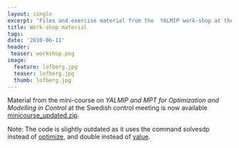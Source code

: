 ```yaml
---
layout: single
excerpt: "Files and exercise material from the  YALMIP work-shop at the Swedish control conference 2010"
title: Work-shop material
tags:
date: '2010-06-11'
header:
 teaser: workshop.png
image:
  feature: lofberg.jpg
  teaser: lofberg.jpg
  thumb: lofberg.jpg
---
```


Material from the mini-course on *YALMIP and MPT for Optimization and Modelling in Control* at the Swedish control meeting is now available [minicourse_updated.zip](/pub/minicourse_updated.zip).

Note: The code is slightly outdated as it uses the command solvesdp instead of [optimize](/command/optimize), and double instead of [value](/command/value).
